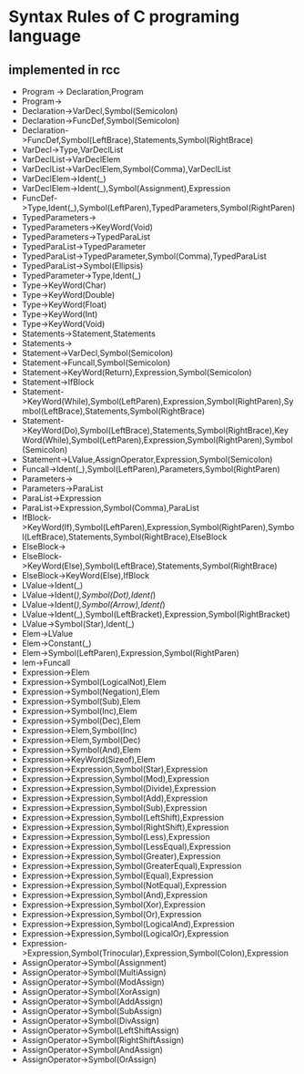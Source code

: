 # Syntax Rules of C programing language

## implemented in rcc

- Program -> Declaration,Program
- Program->
- Declaration->VarDecl,Symbol(Semicolon)
- Declaration->FuncDef,Symbol(Semicolon)
- Declaration->FuncDef,Symbol(LeftBrace),Statements,Symbol(RightBrace)
- VarDecl->Type,VarDeclList
- VarDeclList->VarDeclElem
- VarDeclList->VarDeclElem,Symbol(Comma),VarDeclList
- VarDeclElem->Ident(_)
- VarDeclElem->Ident(_),Symbol(Assignment),Expression
- FuncDef->Type,Ident(_),Symbol(LeftParen),TypedParameters,Symbol(RightParen)
- TypedParameters->
- TypedParameters->KeyWord(Void)
- TypedParameters->TypedParaList
- TypedParaList->TypedParameter
- TypedParaList->TypedParameter,Symbol(Comma),TypedParaList
- TypedParaList->Symbol(Ellipsis)
- TypedParameter->Type,Ident(_)
- Type->KeyWord(Char)
- Type->KeyWord(Double)
- Type->KeyWord(Float)
- Type->KeyWord(Int)
- Type->KeyWord(Void)
- Statements->Statement,Statements
- Statements->
- Statement->VarDecl,Symbol(Semicolon)
- Statement->Funcall,Symbol(Semicolon)
- Statement->KeyWord(Return),Expression,Symbol(Semicolon)
- Statement->IfBlock
- Statement->KeyWord(While),Symbol(LeftParen),Expression,Symbol(RightParen),Symbol(LeftBrace),Statements,Symbol(RightBrace)
- Statement->KeyWord(Do),Symbol(LeftBrace),Statements,Symbol(RightBrace),KeyWord(While),Symbol(LeftParen),Expression,Symbol(RightParen),Symbol(Semicolon)
- Statement->LValue,AssignOperator,Expression,Symbol(Semicolon)
- Funcall->Ident(_),Symbol(LeftParen),Parameters,Symbol(RightParen)
- Parameters->
- Parameters->ParaList
- ParaList->Expression
- ParaList->Expression,Symbol(Comma),ParaList
- IfBlock->KeyWord(If),Symbol(LeftParen),Expression,Symbol(RightParen),Symbol(LeftBrace),Statements,Symbol(RightBrace),ElseBlock
- ElseBlock->
- ElseBlock->KeyWord(Else),Symbol(LeftBrace),Statements,Symbol(RightBrace)
- ElseBlock->KeyWord(Else),IfBlock
- LValue->Ident(_)
- LValue->Ident(_),Symbol(Dot),Ident(_)
- LValue->Ident(_),Symbol(Arrow),Ident(_)
- LValue->Ident(_),Symbol(LeftBracket),Expression,Symbol(RightBracket)
- LValue->Symbol(Star),Ident(_)
- Elem->LValue
- Elem->Constant(_)
- Elem->Symbol(LeftParen),Expression,Symbol(RightParen)
- lem->Funcall
- Expression->Elem
- Expression->Symbol(LogicalNot),Elem
- Expression->Symbol(Negation),Elem
- Expression->Symbol(Sub),Elem
- Expression->Symbol(Inc),Elem
- Expression->Symbol(Dec),Elem
- Expression->Elem,Symbol(Inc)
- Expression->Elem,Symbol(Dec)
- Expression->Symbol(And),Elem
- Expression->KeyWord(Sizeof),Elem
- Expression->Expression,Symbol(Star),Expression
- Expression->Expression,Symbol(Mod),Expression
- Expression->Expression,Symbol(Divide),Expression
- Expression->Expression,Symbol(Add),Expression
- Expression->Expression,Symbol(Sub),Expression
- Expression->Expression,Symbol(LeftShift),Expression
- Expression->Expression,Symbol(RightShift),Expression
- Expression->Expression,Symbol(Less),Expression
- Expression->Expression,Symbol(LessEqual),Expression
- Expression->Expression,Symbol(Greater),Expression
- Expression->Expression,Symbol(GreaterEqual),Expression
- Expression->Expression,Symbol(Equal),Expression
- Expression->Expression,Symbol(NotEqual),Expression
- Expression->Expression,Symbol(And),Expression
- Expression->Expression,Symbol(Xor),Expression
- Expression->Expression,Symbol(Or),Expression
- Expression->Expression,Symbol(LogicalAnd),Expression
- Expression->Expression,Symbol(LogicalOr),Expression
- Expression->Expression,Symbol(Trinocular),Expression,Symbol(Colon),Expression
- AssignOperator->Symbol(Assignment)
- AssignOperator->Symbol(MultiAssign)
- AssignOperator->Symbol(ModAssign)
- AssignOperator->Symbol(XorAssign)
- AssignOperator->Symbol(AddAssign)
- AssignOperator->Symbol(SubAssign)
- AssignOperator->Symbol(DivAssign)
- AssignOperator->Symbol(LeftShiftAssign)
- AssignOperator->Symbol(RightShiftAssign)
- AssignOperator->Symbol(AndAssign)
- AssignOperator->Symbol(OrAssign)